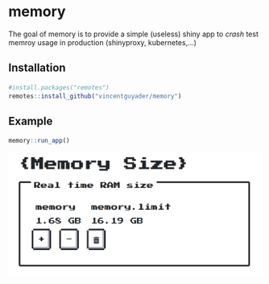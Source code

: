 
<!-- README.md is generated from README.Rmd. Please edit that file -->
memory
======

The goal of memory is to provide a simple (useless) shiny app to *crash* test memroy usage in production (shinyproxy, kubernetes,...)

Installation
------------

``` r
#install.packages("remotes")
remotes::install_github("vincentguyader/memory")
```

Example
-------

``` r
memory::run_app()
```

![](readme-figs/demo.png)
